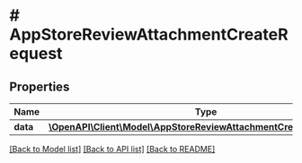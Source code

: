 # # AppStoreReviewAttachmentCreateRequest

## Properties

Name | Type | Description | Notes
------------ | ------------- | ------------- | -------------
**data** | [**\OpenAPI\Client\Model\AppStoreReviewAttachmentCreateRequestData**](AppStoreReviewAttachmentCreateRequestData.md) |  | 

[[Back to Model list]](../../README.md#documentation-for-models) [[Back to API list]](../../README.md#documentation-for-api-endpoints) [[Back to README]](../../README.md)


